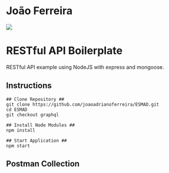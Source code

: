 
# João Ferreira
![](https://joaoferreira.eu/assets/img/logo.png)


# RESTful API Boilerplate

RESTful API example using NodeJS with express and mongoose. 

## Instructions

    ## Clone Repository ##
    git clone https://github.com/joaoadrianoferreira/ESMAD.git
    cd ESMAD
    git checkout graphql
    
    ## Install Node Modules ##
    npm install 
    
    ## Start Application ##
    npm start 


## Postman Collection


